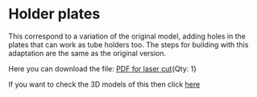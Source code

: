 # Holder plates

[Holders bottom plate]: ../Holder-plates/models/Holders-bottom-plate.stl "{previewpage}"
[Holders middle plate]: ../Holder-plates/models/Holders-middle-plate.stl "{previewpage}"
[Holders top plate]: ../Holder-plates/models/Holders-top-plate.stl "{previewpage}"

This correspond to a variation of the original model, adding holes in the plates that can work as tube holders too. The steps for building with this adaptation are the same as the original version.

Here you can download the file:  [PDF for laser cut](holder-plates-pdf.md){Qty: 1}

If you want to check the 3D models of this then click [here](holder-platess.md)